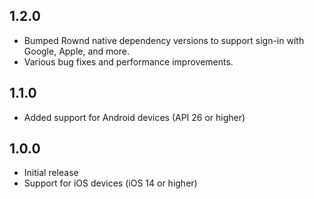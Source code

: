 ## 1.2.0

* Bumped Rownd native dependency versions to support sign-in with Google, Apple, and more.
* Various bug fixes and performance improvements.

## 1.1.0

* Added support for Android devices (API 26 or higher)

## 1.0.0

* Initial release
* Support for iOS devices (iOS 14 or higher)
